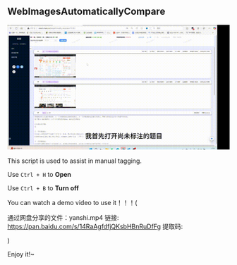 ## WebImagesAutomaticallyCompare

![Demo](demo.gif)

This script is used to assist in manual tagging.

Use `Ctrl + H` to **Open**


Use `Ctrl + B` to **Turn off**


You can watch a demo video to use it！！！(

通过网盘分享的文件：yanshi.mp4
链接: https://pan.baidu.com/s/14RaAgfdfjQKsbHBnRuDfFg 
提取码: 

)

Enjoy it!~